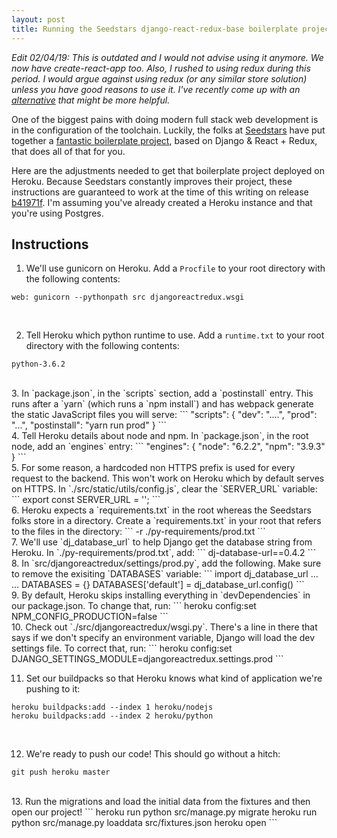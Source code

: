 ```yaml
---
layout: post
title: Running the Seedstars django-react-redux-base boilerplate project on Heroku
---
```

_Edit 02/04/19: This is outdated and I would not advise using it anymore. We now have create-react-app too. Also, I rushed to using redux during this period. I would argue against using redux (or any similar store solution) unless you have good reasons to use it. I've recently come up with an [alternative](https://github.com/dopeboy/docker-django-react-heroku) that might be more helpful._

One of the biggest pains with doing modern full stack web development is in the configuration of the toolchain. Luckily, the folks at [Seedstars](https://www.seedstars.com/) have put together a [fantastic boilerplate project](https://github.com/Seedstars/django-react-redux-base), based on Django & React + Redux, that does all of that for you. 

Here are the adjustments needed to get that boilerplate project deployed on Heroku. Because Seedstars constantly improves their project, these instructions are guaranteed to work at the time of this writing on release [b41971f](https://github.com/Seedstars/django-react-redux-base/tree/b41971fcfd20ae8feb068870c68db40856db36cb). I'm assuming you've already created a Heroku instance and that you're using Postgres.

## Instructions

1. We'll use gunicorn on Heroku. Add a `Procfile` to your root directory with the following contents:
```
web: gunicorn --pythonpath src djangoreactredux.wsgi
```
<br/>

2. Tell Heroku which python runtime to use. Add a `runtime.txt` to your root directory with the following contents:
```
python-3.6.2
```
<br/>
3. In `package.json`, in the `scripts` section, add a `postinstall` entry. This runs after a `yarn` (which runs a `npm install`) and has webpack generate the static JavaScript files you will serve:  
```
"scripts": {
  "dev": "....",
  "prod": "...",
  "postinstall": "yarn run prod"
}
```
<br/>
4. Tell Heroku details about node and npm. In `package.json`, in the root node, add an `engines` entry:
```  
"engines": {
  "node": "6.2.2",
  "npm": "3.9.3"
}
```
<br/>
5. For some reason, a hardcoded non HTTPS prefix is used for every request to the backend. This won't work on Heroku which by default serves on HTTPS. In `./src/static/utils/config.js`, clear the `SERVER_URL` variable:
```
export const SERVER_URL = '';
```
<br/>
6. Heroku expects a `requirements.txt` in the root whereas the Seedstars folks store in a directory. Create a `requirements.txt` in your root that refers to the files in the directory:
```
-r ./py-requirements/prod.txt
```
<br/>
7. We'll use `dj_database_url` to help Django get the database string from Heroku. In `./py-requirements/prod.txt`, add:
```
dj-database-url==0.4.2
```
<br/>
8. In `src/djangoreactredux/settings/prod.py`, add the following. Make sure to remove the exisiting `DATABASES` variable:
```
import dj_database_url
...
...
DATABASES = {}
DATABASES['default'] = dj_database_url.config()
```
<br/>
9. By default, Heroku skips installing everything in `devDependencies` in our package.json. To change that, run:
```
heroku config:set NPM_CONFIG_PRODUCTION=false
```
<br/>
10. Check out `./src/djangoreactredux/wsgi.py`. There's a line in there that says if we don't specify an environment variable, Django will load the dev settings file. To correct that, run:
```
heroku config:set DJANGO_SETTINGS_MODULE=djangoreactredux.settings.prod
```
<br/>

11. Set our buildpacks so that Heroku knows what kind of application we're pushing to it:
```
heroku buildpacks:add --index 1 heroku/nodejs
heroku buildpacks:add --index 2 heroku/python
```
<br/>

12. We're ready to push our code! This should go without a hitch:
```
git push heroku master
```
<br/>
13. Run the migrations and load the initial data from the fixtures and then open our project!
```
heroku run python src/manage.py migrate
heroku run python src/manage.py loaddata src/fixtures.json
heroku open
```


 


  

